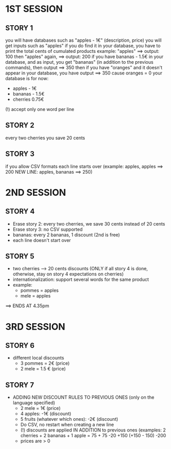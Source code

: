 1ST SESSION
===========
STORY 1
-------
you will have databases such as "apples - 1€" (description, price)
you will get inputs such as "apples"
if you do find it in your database, you have to print the total cents of cumulated products
example: "apples" ==> output: 100
then "apples" again, ==> output: 200
if you have bananas - 1.5€ in your database, and as input, you get "bananas" (in addition to the previous commands), then output ==> 350
then if you have "oranges" and it doesn't appear in your database, you have output ==> 350
cause oranges = 0
your database is for now:
- apples - 1€
- bananas - 1.5€
- cherries 0.75€

(!) accept only one word per line

STORY 2
-------
every two cherries you save 20 cents

STORY 3
-------
if you allow CSV formats each line starts over (example: apples, apples ==> 200 NEW LINE: apples, bananas ==> 250)

2ND SESSION
============
STORY 4
-------
- Erase story 2: every two cherries, we save 30 cents instead of 20 cents
- Erase story 3: no CSV supported
- bananas: every 2 bananas, 1 discount (2nd is free)
- each line doesn't start over


STORY 5
-------
- two cherries --> 20 cents discounts (ONLY if all story 4 is done, otherwise, stay on story 4 expectations on cherries)
- internationalization: support several words for the same product
- example: 
  - pommes = apples
  - mele = apples

==> ENDS AT 4.35pm

3RD SESSION
============
STORY 6
-------
- different local discounts
  - 3 pommes = 2€ (price)
  - 2 mele = 1.5 € (price)


STORY 7
-------
- ADDING NEW DISCOUNT RULES TO PREVIOUS ONES (only on the language specified)
  - 2 mele = 1€ (price)
  - 4 apples: -1€ (discount)
  - 5 fruits (whatever which ones): -2€ (discount)
  - Do CSV, no restart when creating a new line
  - (!) discounts are applied IN ADDITION to previous ones (examples: 2 cherries + 2 bananas + 1 apple = 75 + 75 -20 +150 (+150 - 150) -200
  - prices are > 0
